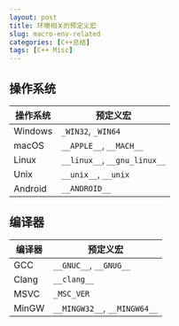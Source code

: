 ```yaml
---
layout: post
title: 环境相关的预定义宏
slug: macro-env-related
categories: [C++总结]
tags: [C++ Misc]
---
```


## 操作系统
| 操作系统     | 预定义宏                     |
| ------------ | ---------------------------- |
| Windows      | `_WIN32`, `_WIN64`           |
| macOS        | `__APPLE__`, `__MACH__`      |
| Linux        | `__linux__`, `__gnu_linux__` |
| Unix         | `__unix__`, `__unix`         |
| Android      | `__ANDROID__`                |

## 编译器
| 编译器 | 预定义宏                     |
| ------ | ---------------------------- |
| GCC    | `__GNUC__`, `__GNUG__`       |
| Clang  | `__clang__`                  |
| MSVC   | `_MSC_VER`                   |
| MinGW  | `__MINGW32__`, `__MINGW64__` |
